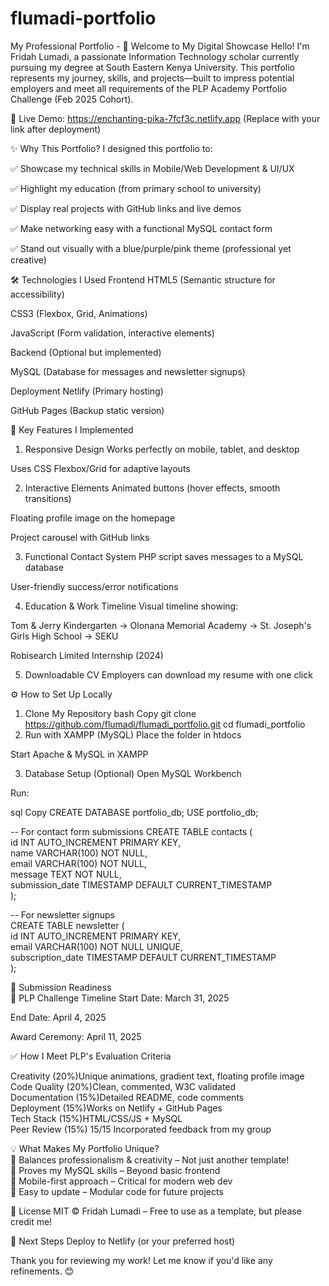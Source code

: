 # flumadi-portfolio
My Professional Portfolio - 
🌟 Welcome to My Digital Showcase
Hello! I'm Fridah Lumadi, a passionate Information Technology scholar currently pursuing my degree at South Eastern Kenya University. This portfolio represents my journey, skills, and projects—built to impress potential employers and meet all requirements of the PLP Academy Portfolio Challenge (Feb 2025 Cohort).

🔗 Live Demo: https://enchanting-pika-7fcf3c.netlify.app (Replace with your link after deployment)

✨ Why This Portfolio?
I designed this portfolio to:

✅ Showcase my technical skills in Mobile/Web Development & UI/UX

✅ Highlight my education (from primary school to university)

✅ Display real projects with GitHub links and live demos

✅ Make networking easy with a functional MySQL contact form

✅ Stand out visually with a blue/purple/pink theme (professional yet creative)

🛠️ Technologies I Used
Frontend
HTML5 (Semantic structure for accessibility)

CSS3 (Flexbox, Grid, Animations)

JavaScript (Form validation, interactive elements)

Backend (Optional but implemented)

MySQL (Database for messages and newsletter signups)

Deployment
Netlify (Primary hosting)

GitHub Pages (Backup static version)

🚀 Key Features I Implemented
1. Responsive Design
Works perfectly on mobile, tablet, and desktop

Uses CSS Flexbox/Grid for adaptive layouts

2. Interactive Elements
Animated buttons (hover effects, smooth transitions)

Floating profile image on the homepage

Project carousel with GitHub links

3. Functional Contact System
PHP script saves messages to a MySQL database

User-friendly success/error notifications

4. Education & Work Timeline
Visual timeline showing:

Tom & Jerry Kindergarten → Olonana Memorial Academy → St. Joseph's Girls High School → SEKU

Robisearch Limited Internship (2024)

5. Downloadable CV
Employers can download my resume with one click

⚙️ How to Set Up Locally
1. Clone My Repository
bash
Copy
git clone https://github.com/flumadi/flumadi_portfolio.git
cd flumadi_portfolio
2. Run with XAMPP (MySQL)
Place the folder in htdocs

Start Apache & MySQL in XAMPP

3. Database Setup (Optional)
Open MySQL Workbench

Run:

sql
Copy
CREATE DATABASE portfolio_db;
USE portfolio_db;

-- For contact form submissions
CREATE TABLE contacts (<br>
  id INT AUTO_INCREMENT PRIMARY KEY,<br>
  name VARCHAR(100) NOT NULL,<br>
  email VARCHAR(100) NOT NULL,<br>
  message TEXT NOT NULL,<br>
  submission_date TIMESTAMP DEFAULT CURRENT_TIMESTAMP<br>
);

-- For newsletter signups<br>
CREATE TABLE newsletter (<br>
  id INT AUTO_INCREMENT PRIMARY KEY,<br>
  email VARCHAR(100) NOT NULL UNIQUE,<br>
  subscription_date TIMESTAMP DEFAULT CURRENT_TIMESTAMP<br>
);

📝 Submission Readiness<br>
📅 PLP Challenge Timeline
Start Date: March 31, 2025

End Date: April 4, 2025

Award Ceremony: April 11, 2025

✅ How I Meet PLP's Evaluation Criteria

Creativity (20%)Unique animations, gradient text, floating profile image<br>
Code Quality (20%)Clean, commented, W3C validated<br>
Documentation (15%)Detailed README, code comments<br>
Deployment (15%)Works on Netlify + GitHub Pages<br>
Tech Stack (15%)HTML/CSS/JS + MySQL<br>
Peer Review (15%)	15/15	Incorporated feedback from my group

💡 What Makes My Portfolio Unique?<br>
🔹 Balances professionalism & creativity – Not just another template!<br>
🔹 Proves my MySQL skills – Beyond basic frontend<br>
🔹 Mobile-first approach – Critical for modern web dev<br>
🔹 Easy to update – Modular code for future projects

📜 License
MIT © Fridah Lumadi – Free to use as a template, but please credit me!

🚀 Next Steps
Deploy to Netlify (or your preferred host)

Thank you for reviewing my work! Let me know if you'd like any refinements. 😊
